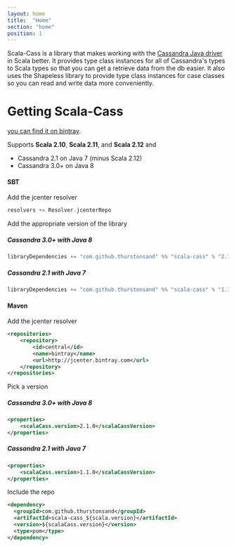 ```yaml
---
layout: home
title:  "Home"
section: "home"
position: 1
---
```

Scala-Cass is a library that makes working with the [Cassandra Java driver](https://github.com/datastax/java-driver) in 
Scala better. It provides type class instances for all of Cassandra's types to Scala types so that you can get a 
retrieve data from the db easier. It also uses the Shapeless library to provide type class instances for case classes so 
you can read and write data more conveniently.

# Getting Scala-Cass

[you can find it on bintray](https://bintray.com/thurstonsand/maven/scala-cass).

Supports **Scala 2.10**, **Scala 2.11**, and **Scala 2.12** and

* Cassandra 2.1 on Java 7 (minus Scala 2.12)
* Cassandra 3.0+ on Java 8

#### SBT

Add the jcenter resolver

```scala
resolvers += Resolver.jcenterRepo
```

Add the appropriate version of the library

##### Cassandra 3.0+ with Java 8

```scala
libraryDependencies += "com.github.thurstonsand" %% "scala-cass" % "2.1.0"
```

##### Cassandra 2.1 with Java 7

```scala
libraryDependencies += "com.github.thurstonsand" %% "scala-cass" % "1.1.0"
```

#### Maven

Add the jcenter resolver

```xml
<repositories>
    <repository>
        <id>central</id>
        <name>bintray</name>
        <url>http://jcenter.bintray.com</url>
    </repository>
</repositories>
```

Pick a version

##### Cassandra 3.0+ with Java 8

```xml
<properties>
    <scalaCass.version>2.1.0</scalaCassVersion>
</properties>
```

##### Cassandra 2.1 with Java 7

```xml
<properties>
    <scalaCass.version>1.1.0</scalaCassVersion>
</properties>
```

Include the repo

```xml
<dependency>
  <groupId>com.github.thurstonsand</groupId>
  <artifactId>scala-cass_${scala.version}</artifactId>
  <version>${scalaCass.version}</version>
  <type>pom</type>
</dependency>
```
